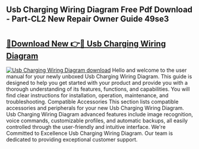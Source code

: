 ## Usb Charging Wiring Diagram Free Pdf Download - Part-CL2 New Repair Owner Guide 49se3

# <h2><a href="http://dfhplan.blite.top/?on=Usb+Charging+Wiring+Diagram">🔗Download New 👉🔴 Usb Charging Wiring Diagram</a></h2>

[![Usb Charging Wiring Diagram download](https://i.imgur.com/lujVjoI.png)](http://dfhplan.blite.top/?on=Usb+Charging+Wiring+Diagram)
Hello and welcome to the user manual for your newly unboxed Usb Charging Wiring Diagram. This guide is designed to help you get started with your product and provide you with a thorough understanding of its features, functions, and capabilities. You will find clear instructions for installation, operation, maintenance, and troubleshooting. Compatible Accessories This section lists compatible accessories and peripherals for your new Usb Charging Wiring Diagram. Usb Charging Wiring Diagram advanced features include image recognition, voice commands, customizable profiles, and automatic backups, all easily controlled through the user-friendly and intuitive interface. We're Committed to Excellence Usb Charging Wiring Diagram. Our team is dedicated to providing exceptional customer support.
